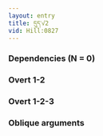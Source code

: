 ```yaml
---
layout: entry
title: དུད་√2
vid: Hill:0827
---
```

### Dependencies (N = 0)


### Overt 1-2


### Overt 1-2-3


### Oblique arguments
